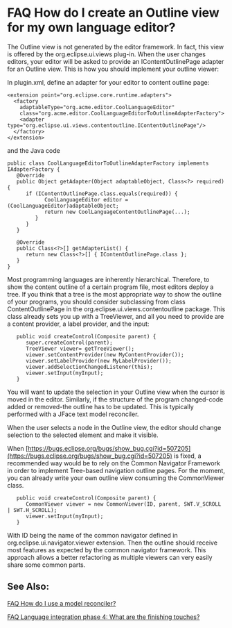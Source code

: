 

FAQ How do I create an Outline view for my own language editor?
===============================================================

The Outline view is not generated by the editor framework. In fact, this view is offered by the org.eclipse.ui.views plug-in. When the user changes editors, your editor will be asked to provide an IContentOutlinePage adapter for an Outline view. This is how you should implement your outline viewer:

In plugin.xml, define an adapter for your editor to content outline page:

    <extension point="org.eclipse.core.runtime.adapters">
      <factory
        adaptableType="org.acme.editor.CoolLanguageEditor"
        class="org.acme.editor.CoolLanguageEditorToOutlineAdapterFactory">
        <adapter type="org.eclipse.ui.views.contentoutline.IContentOutlinePage"/>
      </factory>
    </extension>

  
and the Java code

    public class CoolLanguageEditorToOutlineAdapterFactory implements IAdapterFactory {
       @Override
       public Object getAdapter(Object adaptableObject, Class<?> required) {
          if (IContentOutlinePage.class.equals(required)) {
                CoolLanguageEditor editor = (CoolLanguageEditor)adaptableObject;
                return new CoolLanguageContentOutlinePage(...);
             }
          }
       }
     
       @Override
       public Class<?>[] getAdapterList() {
          return new Class<?>[] { IContentOutlinePage.class };
       }
    }

  
Most programming languages are inherently hierarchical. Therefore, to show the content outline of a certain program file, most editors deploy a tree. If you think that a tree is the most appropriate way to show the outline of your programs, you should consider subclassing from class ContentOutlinePage in the org.eclipse.ui.views.contentoutline package. This class already sets you up with a TreeViewer, and all you need to provide are a content provider, a label provider, and the input:

 

       public void createControl(Composite parent) {
          super.createControl(parent);
          TreeViewer viewer= getTreeViewer();
          viewer.setContentProvider(new MyContentProvider());
          viewer.setLabelProvider(new MyLabelProvider());
          viewer.addSelectionChangedListener(this);
          viewer.setInput(myInput);
       }

You will want to update the selection in your Outline view when the cursor is moved in the editor. Similarly, if the structure of the program changed-code added or removed-the outline has to be updated. This is typically performed with a JFace text model reconciler.

When the user selects a node in the Outline view, the editor should change selection to the selected element and make it visible.

  
When [https://bugs.eclipse.org/bugs/show_bug.cgi?id=507205](https://bugs.eclipse.org/bugs/show_bug.cgi?id=507205) is fixed, a recommended way would be to rely on the Common Navigator Framework in order to implement Tree-based navigation outline pages. For the moment, you can already write your own outline view consuming the CommonViewer class.

 

       public void createControl(Composite parent) {
          CommonViewer viewer = new CommonViewer(ID, parent, SWT.V_SCROLL | SWT.H_SCROLL);
          viewer.setInput(myInput);
       }

With ID being the name of the common navigator defined in org.eclipse.ui.navigator.viewer extension. Then the outline should receive most features as expected by the common navigator framework. This approach allows a better refactoring as multiple viewers can very easily share some common parts.

See Also:
---------

[FAQ How do I use a model reconciler?](./FAQ_How_do_I_use_a_model_reconciler.md "FAQ How do I use a model reconciler?")

[FAQ Language integration phase 4: What are the finishing touches?](./FAQ_Language_integration_phase_4:_What_are_the_finishing_touches.md "FAQ Language integration phase 4: What are the finishing touches?")

